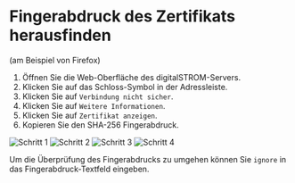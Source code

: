 # Fingerabdruck des Zertifikats herausfinden
(am Beispiel von Firefox)
1. Öffnen Sie die Web-Oberfläche des digitalSTROM-Servers.
2. Klicken Sie auf das Schloss-Symbol in der Adressleiste.
3. Klicken Sie auf `Verbindung nicht sicher`.
4. Klicken Sie auf `Weitere Informationen`.
5. Klicken Sie auf `Zertifikat anzeigen`.
6. Kopieren Sie den SHA-256 Fingerabdruck.

 ![Schritt 1](https://github.com/Mat931/digitalstrom-homeassistant/blob/main/images/step1_de.png)
 ![Schritt 2](https://github.com/Mat931/digitalstrom-homeassistant/blob/main/images/step2_de.png)
 ![Schritt 3](https://github.com/Mat931/digitalstrom-homeassistant/blob/main/images/step3_de.png)
 ![Schritt 4](https://github.com/Mat931/digitalstrom-homeassistant/blob/main/images/step4_de.png)

Um die Überprüfung des Fingerabdrucks zu umgehen können Sie `ignore` in das Fingerabdruck-Textfeld eingeben.
